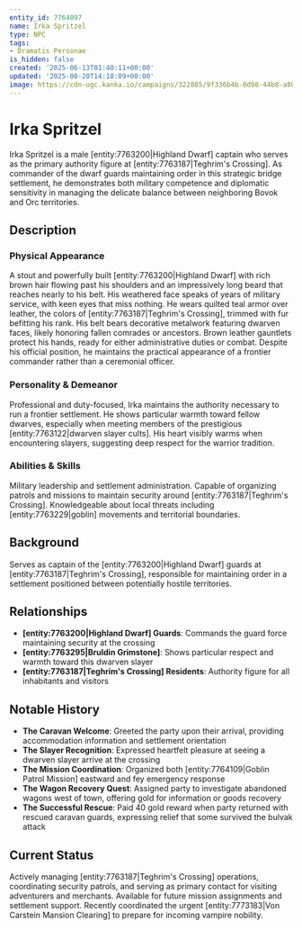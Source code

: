 ```yaml
---
entity_id: 7764097
name: Irka Spritzel
type: NPC
tags:
- Dramatis Personae
is_hidden: false
created: '2025-06-13T01:40:11+00:00'
updated: '2025-08-20T14:18:09+00:00'
image: https://cdn-ugc.kanka.io/campaigns/322885/9f336b4b-0d98-44b0-a807-a7adf686e48b.jpg
---
```


# Irka Spritzel

Irka Spritzel is a male [entity:7763200|Highland Dwarf] captain who serves as the primary authority figure at [entity:7763187|Teghrim's Crossing]. As commander of the dwarf guards maintaining order in this strategic bridge settlement, he demonstrates both military competence and diplomatic sensitivity in managing the delicate balance between neighboring Bovok and Orc territories.

## Description

### Physical Appearance

A stout and powerfully built [entity:7763200|Highland Dwarf] with rich brown hair flowing past his shoulders and an impressively long beard that reaches nearly to his belt. His weathered face speaks of years of military service, with keen eyes that miss nothing. He wears quilted teal armor over leather, the colors of [entity:7763187|Teghrim's Crossing], trimmed with fur befitting his rank. His belt bears decorative metalwork featuring dwarven faces, likely honoring fallen comrades or ancestors. Brown leather gauntlets protect his hands, ready for either administrative duties or combat. Despite his official position, he maintains the practical appearance of a frontier commander rather than a ceremonial officer.

### Personality & Demeanor

Professional and duty-focused, Irka maintains the authority necessary to run a frontier settlement. He shows particular warmth toward fellow dwarves, especially when meeting members of the prestigious [entity:7763122|dwarven slayer cults]. His heart visibly warms when encountering slayers, suggesting deep respect for the warrior tradition.

### Abilities & Skills

Military leadership and settlement administration. Capable of organizing patrols and missions to maintain security around [entity:7763187|Teghrim's Crossing]. Knowledgeable about local threats including [entity:7763229|goblin] movements and territorial boundaries.

## Background

Serves as captain of the [entity:7763200|Highland Dwarf] guards at [entity:7763187|Teghrim's Crossing], responsible for maintaining order in a settlement positioned between potentially hostile territories.

## Relationships

- **[entity:7763200|Highland Dwarf] Guards**: Commands the guard force maintaining security at the crossing
- **[entity:7763295|Bruldin Grimstone]**: Shows particular respect and warmth toward this dwarven slayer
- **[entity:7763187|Teghrim's Crossing] Residents**: Authority figure for all inhabitants and visitors

## Notable History

- **The Caravan Welcome**: Greeted the party upon their arrival, providing accommodation information and settlement orientation
- **The Slayer Recognition**: Expressed heartfelt pleasure at seeing a dwarven slayer arrive at the crossing
- **The Mission Coordination**: Organized both [entity:7764109|Goblin Patrol Mission] eastward and fey emergency response
- **The Wagon Recovery Quest**: Assigned party to investigate abandoned wagons west of town, offering gold for information or goods recovery
- **The Successful Rescue**: Paid 40 gold reward when party returned with rescued caravan guards, expressing relief that some survived the bulvak attack

## Current Status

Actively managing [entity:7763187|Teghrim's Crossing] operations, coordinating security patrols, and serving as primary contact for visiting adventurers and merchants. Available for future mission assignments and settlement support. Recently coordinated the urgent [entity:7773183|Von Carstein Mansion Clearing] to prepare for incoming vampire nobility.